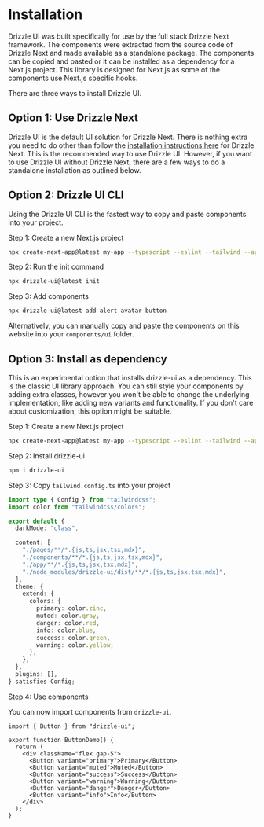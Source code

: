 # Installation

Drizzle UI was built specifically for use by the full stack Drizzle Next framework. The components were extracted from the source code of Drizzle Next and made available as a standalone package. The components can be copied and pasted or it can be installed as a dependency for a Next.js project. This library is designed for Next.js as some of the components use Next.js specific hooks.

There are three ways to install Drizzle UI.

## Option 1: Use Drizzle Next

Drizzle UI is the default UI solution for Drizzle Next. There is nothing extra you need to do other than follow the [installation instructions here](https://www.drizzle-next.com/installation.html) for Drizzle Next. This is the recommended way to use Drizzle UI. However, if you want to use Drizzle UI without Drizzle Next, there are a few ways to do a standalone installation as outlined below.

## Option 2: Drizzle UI CLI

Using the Drizzle UI CLI is the fastest way to copy and paste components into your project.

Step 1: Create a new Next.js project

```bash
npx create-next-app@latest my-app --typescript --eslint --tailwind --app --no-src-dir --no-import-alias --turbopack
```

Step 2: Run the init command

```bash
npx drizzle-ui@latest init
```

Step 3: Add components

```bash
npx drizzle-ui@latest add alert avatar button
```

Alternatively, you can manually copy and paste the components on this website into your `components/ui` folder.

## Option 3: Install as dependency

This is an experimental option that installs drizzle-ui as a dependency. This is the classic UI library approach. You can still style your components by adding extra classes, however you won't be able to change the underlying implementation, like adding new variants and functionality. If you don't care about customization, this option might be suitable.

Step 1: Create a new Next.js project

```bash
npx create-next-app@latest my-app --typescript --eslint --tailwind --app --no-src-dir --no-import-alias --turbopack
```

Step 2: Install drizzle-ui

```bash
npm i drizzle-ui
```

Step 3: Copy `tailwind.config.ts` into your project

```ts
import type { Config } from "tailwindcss";
import color from "tailwindcss/colors";

export default {
  darkMode: "class",

  content: [
    "./pages/**/*.{js,ts,jsx,tsx,mdx}",
    "./components/**/*.{js,ts,jsx,tsx,mdx}",
    "./app/**/*.{js,ts,jsx,tsx,mdx}",
    "./node_modules/drizzle-ui/dist/**/*.{js,ts,jsx,tsx,mdx}",
  ],
  theme: {
    extend: {
      colors: {
        primary: color.zinc,
        muted: color.gray,
        danger: color.red,
        info: color.blue,
        success: color.green,
        warning: color.yellow,
      },
    },
  },
  plugins: [],
} satisfies Config;
```

Step 4: Use components

You can now import components from `drizzle-ui`.

```tsx
import { Button } from "drizzle-ui";

export function ButtonDemo() {
  return (
    <div className="flex gap-5">
      <Button variant="primary">Primary</Button>
      <Button variant="muted">Muted</Button>
      <Button variant="success">Success</Button>
      <Button variant="warning">Warning</Button>
      <Button variant="danger">Danger</Button>
      <Button variant="info">Info</Button>
    </div>
  );
}
```
